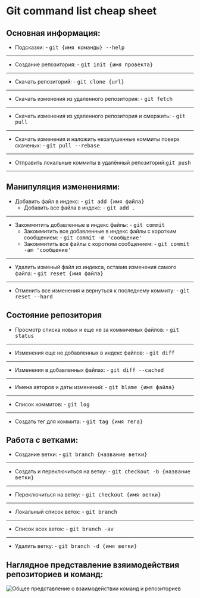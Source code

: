 # Git command list cheap sheet
## Основная информация:
- Подсказки: - <kbd>git {имя команды} --help</kbd>
---
- Создание репозитория: - <kbd>git init {имя провекта}</kbd>
---
- Скачать репозиторий: - <kbd>git clone {url}</kbd>
---
- Скачать изменения из удаленного репозитория: - <kbd>git fetch</kbd>
--- 
- Скачать изменения из удаленного репозитория и смержить: - <kbd>git pull</kbd>
---
- Скачать изменения и наложить незапушенные коммиты поверх скаченых: - <kbd>git pull --rebase</kbd>
---
- Отправить локальные коммиты в удалённый репозиторий:<kbd>git push</kbd>
---

## Манипуляция изменениями:

- Добавить файл в индекс: - <kbd>git add {имя файла}</kbd>
  - Добавить все файла в индекс: - <kbd>git add .</kbd>
---
- Закоммитить добавленные в индекс файлы: - <kbd>git commit</kbd>
  - Закоммитить все добавленные в индекс файлы с коротким сообщением: - <kbd>git commit -m 'сообщение' </kbd>
  - Закоммитить все файлы с коротким сообщением: - <kbd>git commit -am 'сообщение'</kbd>
---
- Удалить изменый файл из индекса, оставив изменения самого файла: - <kbd>git reset {имя файла}</kbd>
---
- Отменить все изменения и вернуться к последнему коммиту: - <kbd>git reset --hard</kbd>

## Состояние репозитория

- Просмотр списка новых и еще не за коммиченых файлов: - <kbd>git status</kbd>
---
- Изменения еще не добавленных в индекс файлов: - <kbd>git diff</kbd>
--- 
- Изменения в добавленных файлах: - <kbd>git diff --cached</kbd>
--- 
- Имена авторов и даты изменений: - <kbd>git blame {имя файла}</kbd>
--- 
- Список коммитов: - <kbd>git log</kbd>
---
- Создать тег для коммита: - <kbd>git tag {имя тега}</kbd>

## Работа с ветками:

- Создание ветки: - <kbd>git branch {название ветки}</kbd>
---
- Создать и переключиться на ветку: - <kbd>git checkout -b {название ветки}</kbd>
---
- Переключиться на ветку: - <kbd>git checkout {имя ветки}</kbd>
--- 
- Локальный список веток: - <kbd>git branch</kbd>
--- 
- Список всех веток: - <kbd>git branch -av</kbd>
---
- Удалить ветку: - <kbd>git branch -d {имя ветки}</kbd>

## Наглядное представление взяимодействия репозиториев и команд:
![Общее представление о взаимодействии команд и репозиториев](https://avatars.mds.yandex.net/i?id=f864a79cbdbd082a46287b83a98e0c61_l-5279990-images-thumbs&n=13)